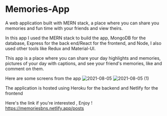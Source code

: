 # Memories-App
A web application built with MERN stack, a place where you can share you memories and fun time with your friends and view theirs.

In this app I used the MERN stack to build the app, MongoDB for the database, Express for the back end/React for the frontend, and Node, I also used other tools like Redux and Material-UI.

This app is a place where you can share your day highlights and memories, pictures of your day with captions, and see your friend's memories, like and comment on them.

Here are some screens from the app
![2021-08-05](https://user-images.githubusercontent.com/34404031/128300010-abebc79c-9a9e-47b5-9a32-80cdbc4d943f.png)
![2021-08-05 (1)](https://user-images.githubusercontent.com/34404031/128300200-1d4561bf-45f6-4364-bb8a-7da229d99e28.png)

The application is hosted using Heroku for the backend and Netlify for the frontend

Here's the link if you're interested , Enjoy !
https://memoriesbns.netlify.app/posts

